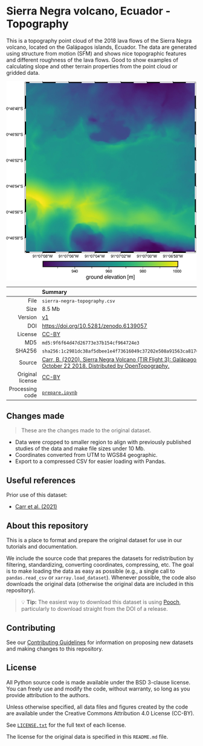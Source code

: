 # Sierra Negra volcano, Ecuador - Topography

This is a topography point cloud of the 2018 lava flows of the Sierra Negra
volcano, located on the Galápagos islands, Ecuador.
The data are generated using structure from motion (SFM) and shows nice
topographic features and different roughness of the lava flows.
Good to show examples of calculating slope and other terrain properties from
the point cloud or gridded data.

![Topographic height of the lava flows on the flank of the volcano](preview.jpg)

| | Summary |
|--:|:--|
| File | `sierra-negra-topography.csv` |
| Size | 8.5 Mb |
| Version | [v1](https://github.com/fatiando-data/sierra-negra-topography/releases/latest) |
| DOI | https://doi.org/10.5281/zenodo.6139057 |
| License | [CC-BY](https://creativecommons.org/licenses/by/4.0/) |
| MD5 | `md5:9f6f64d47d26773e37b154cf964724e3` |
| SHA256 | `sha256:1c2981dc38af5dbee1e4f73616049c37202e508a91563ca8176b728c3cc6882a` |
| Source | [Carr, B. (2020). Sierra Negra Volcano (TIR Flight 3): Galápagos, Ecuador, October 22 2018. Distributed by OpenTopography.](https://doi.org/10.5069/G957196P) |
| Original license | [CC-BY](https://doi.org/10.5069/G957196P) |
| Processing code | [`prepare.ipynb`](https://nbviewer.org/github/fatiando-data/sierra-negra-topography/blob/main/prepare.ipynb) |

## Changes made

> These are the changes made to the original dataset.

* Data were cropped to smaller region to align with previously published
  studies of the data and make file sizes under 10 Mb.
* Coordinates converted from UTM to WGS84 geographic.
* Export to a compressed CSV for easier loading with Pandas.

## Useful references

Prior use of this dataset:

* [Carr et al. (2021)](https://doi.org/10.1016/j.rse.2021.112581)

## About this repository

This is a place to format and prepare the original dataset for use in our
tutorials and documentation.

We include the source code that prepares the datasets for redistribution by
filtering, standardizing, converting coordinates, compressing, etc.
The goal is to make loading the data as easy as possible (e.g., a single call
to `pandas.read_csv` or `xarray.load_dataset`).
Whenever possible, the code also downloads the original data (otherwise the
original data are included in this repository).

> 💡 **Tip:** The easiest way to download this dataset is using
> [Pooch](https://www.fatiando.org/pooch), particularly to download straight
> from the DOI of a release.

## Contributing

See our [Contributing Guidelines][contrib] for information on proposing new
datasets and making changes to this repository.

## License

All Python source code is made available under the BSD 3-clause license. You
can freely use and modify the code, without warranty, so long as you provide
attribution to the authors.

Unless otherwise specified, all data files and figures created by the code are
available under the Creative Commons Attribution 4.0 License (CC-BY).

See [`LICENSE.txt`](LICENSE.txt) for the full text of each license.

The license for the original data is specified in this `README.md` file.


[contrib]: https://github.com/fatiando-data/.github/blob/main/CONTRIBUTING.md
